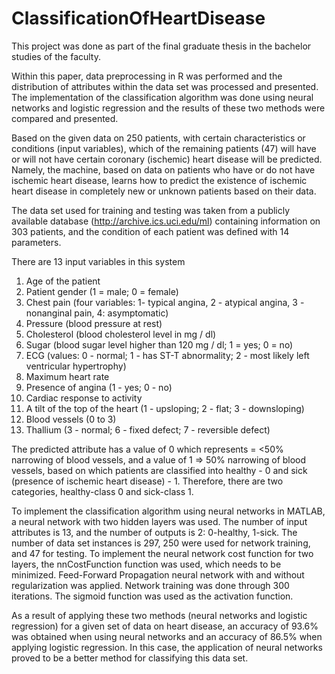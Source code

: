 # ClassificationOfHeartDisease

This project was done as part of the final graduate thesis in the bachelor studies of the faculty.

Within this paper, data preprocessing in R was performed and the distribution of attributes within the data set was processed and presented. The implementation of the classification algorithm was done using neural networks and logistic regression and the results of these two methods were compared and presented.

Based on the given data on 250 patients, with certain characteristics or conditions (input variables), which of the remaining patients (47) will have or will not have certain coronary (ischemic) heart disease will be predicted. Namely, the machine, based on data on patients who have or do not have ischemic heart disease, learns how to predict the existence of ischemic heart disease in completely new or unknown patients based on their data.

The data set used for training and testing was taken from a publicly available database (http://archive.ics.uci.edu/ml) containing information on 303 patients, and the condition of each patient was defined with 14 parameters.

There are 13 input variables in this system
1) Age of the patient
2) Patient gender (1 = male; 0 = female)
3) Chest pain (four variables: 1- typical angina, 2 - atypical angina, 3 - nonanginal pain, 4: asymptomatic)
4) Pressure (blood pressure at rest)
5) Cholesterol (blood cholesterol level in mg / dl)
6) Sugar (blood sugar level higher than 120 mg / dl; 1 = yes; 0 = no)
7) ECG (values: 0 - normal; 1 - has ST-T abnormality; 2 - most likely left ventricular hypertrophy)
8) Maximum heart rate
9) Presence of angina (1 - yes; 0 - no)
10) Cardiac response to activity
11) A tilt of the top of the heart (1 - upsloping; 2 - flat; 3 - downsloping)
12) Blood vessels (0 to 3)
13) Thallium (3 - normal; 6 - fixed defect; 7 - reversible defect)

The predicted attribute has a value of 0 which represents = <50% narrowing of blood vessels, and a value of 1 => 50% narrowing of blood vessels, based on which patients are classified into healthy - 0 and sick (presence of ischemic heart disease) - 1. Therefore, there are two categories, healthy-class 0 and sick-class 1.

To implement the classification algorithm using neural networks in MATLAB, a neural network with two hidden layers was used. The number of input attributes is 13, and the number of outputs is 2: 0-healthy, 1-sick. The number of data set instances is 297, 250 were used for network training, and 47 for testing.
To implement the neural network cost function for two layers, the nnCostFunction function was used, which needs to be minimized. Feed-Forward Propagation neural network with and without regularization was applied. Network training was done through 300 iterations. The sigmoid function was used as the activation function.

As a result of applying these two methods (neural networks and logistic regression) for a given set of data on heart disease, an accuracy of 93.6% was obtained when using neural networks and an accuracy of 86.5% when applying logistic regression. In this case, the application of neural networks proved to be a better method for classifying this data set.
